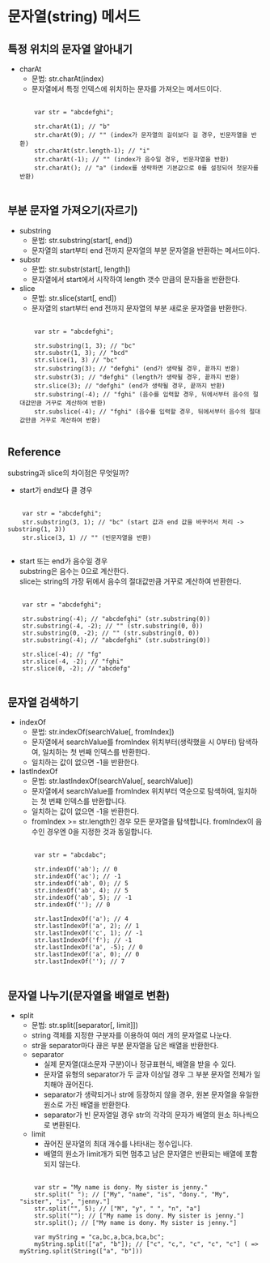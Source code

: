 # 문자열(string) 메서드
## 특정 위치의 문자열 알아내기
* charAt  
   * 문법: str.charAt(index)  
   * 문자열에서 특정 인덱스에 위치하는 문자를 가져오는 메서드이다.  
  <pre>
    <code>
      var str = "abcdefghi";
      
      str.charAt(1); // "b"
      str.charAt(9); // "" (index가 문자열의 길이보다 길 경우, 빈문자열을 반환)
      str.charAt(str.length-1); // "i"
      str.charAt(-1); // "" (index가 음수일 경우, 빈문자열을 반환)
      str.charAt(); // "a" (index를 생략하면 기본값으로 0를 설정되어 첫문자를 반환)
    </code>
  </pre>

## 부분 문자열 가져오기(자르기)
* substring 
  * 문법: str.substring(start[, end])  
  * 문자열의 start부터 end 전까지 문자열의 부분 문자열을 반환하는 메서드이다. 
* substr 
  * 문법: str.substr(start[, length])  
  * 문자열에서 start에서 시작하여 length 갯수 만큼의 문자들을 반환한다. 
* slice  
  * 문법: str.slice(start[, end])  
  * 문자열의 start부터 end 전까지 문자열의 부분  새로운 문자열을 반환한다.  
  <pre>
    <code>
      var str = "abcdefghi";

      str.substring(1, 3); // "bc"
      str.substr(1, 3); // "bcd"
      str.slice(1, 3) // "bc"
      str.substring(3); // "defghi" (end가 생략될 경우, 끝까지 반환)
      str.substr(3); // "defghi" (length가 생략될 경우, 끝까지 반환)
      str.slice(3); // "defghi" (end가 생략될 경우, 끝까지 반환)
      str.substring(-4); // "fghi" (음수를 입력할 경우, 뒤에서부터 음수의 절대값만큼 거꾸로 계산하여 반환)
      str.subslice(-4); // "fghi" (음수를 입력할 경우, 뒤에서부터 음수의 절대값만큼 거꾸로 계산하여 반환)
    </code>
  </pre>

## Reference
substring과 slice의 차이점은 무엇일까?  
* start가 end보다 클 경우
<pre>
  <code>
    var str = "abcdefghi";
    str.substring(3, 1); // "bc" (start 값과 end 값을 바꾸어서 처리 -> substring(1, 3))
    str.slice(3, 1) // "" (빈문자열을 반환)
  </code>
</pre>
* start 또는 end가 음수일 경우  
  substring은 음수는 0으로 계산한다.  
  slice는 string의 가장 뒤에서 음수의 절대값만큼 거꾸로 계산하여 반환한다.
<pre>
  <code>
    var str = "abcdefghi";

    str.substring(-4); // "abcdefghi" (str.substring(0))
    str.substring(-4, -2); // "" (str.substring(0, 0))
    str.substring(0, -2); // "" (str.substring(0, 0))
    str.substring(-4); // "abcdefghi" (str.substring(0))

    str.slice(-4); // "fg"
    str.slice(-4, -2); // "fghi"
    str.slice(0, -2); // "abcdefg"
  </code>
</pre>

## 문자열 검색하기
* indexOf
  * 문법: str.indexOf(searchValue[, fromIndex])
  * 문자열에서 searchValue를 fromIndex 위치부터(생략했을 시 0부터) 탐색하여, 일치하는 첫 번째 인덱스를 반환한다.
  * 일치하는 값이 없으면 -1을 반환한다.
* lastIndexOf
  * 문법: str.lastIndexOf(searchValue[, searchValue])
  *  문자열에서 searchValue를 fromIndex 위치부터 역순으로 탐색하여, 일치하는 첫 번쨰  인덱스를 반환합니다.
  * 일치하는 값이 없으면 -1을 반환한다.
  * fromIndex >= str.length인 경우 모든 문자열을 탐색합니다. fromIndex이 음수인 경우엔 0을 지정한 것과 동일합니다.
  <pre>
    <code>
      var str = "abcdabc";

      str.indexOf('ab'); // 0
      str.indexOf('ac'); // -1
      str.indexOf('ab', 0); // 5
      str.indexOf('ab', 4); // 5
      str.indexOf('ab', 5); // -1
      str.indexOf(''); // 0

      str.lastIndexOf('a'); // 4
      str.lastIndexOf('a', 2); // 1
      str.lastIndexOf('c', 1); // -1
      str.lastIndexOf('f'); // -1
      str.lastIndexOf('a', -5); // 0
      str.lastIndexOf('a', 0); // 0
      str.lastIndexOf(''); // 7
    </code>
  </pre>

## 문자열 나누기(문자열을 배열로 변환)
* split
  * 문법: str.split([separator[, limit]])
  * string 객체를 지정한 구분자를 이용하여 여러 개의 문자열로 나눈다.
  * str을 separator마다 끊은 부분 문자열을 담은 배열을 반환한다.
  * separator
    * 실제 문자열(대소문자 구분)이나 정규표현식, 배열을 받을 수 있다.
    * 문자열 유형의 separator가 두 글자 이상일 경우 그 부분 문자열 전체가 일치해야 끊어진다.
    * separator가 생략되거나 str에 등장하지 않을 경우, 원본 문자열을 유일한 원소로 가진 배열을 반환한다.
    * separator가 빈 문자열일 경우 str의 각각의 문자가 배열의 원소 하나씩으로 변환된다.
  * limit
    * 끊어진 문자열의 최대 개수를 나타내는 정수입니다.
    * 배열의 원소가 limit개가 되면 멈추고 남은 문자열은 반환되는 배열에 포함되지 않는다.
  <pre>
    <code>
      var str = "My name is dony. My sister is jenny."
      str.split(" "); // ["My", "name", "is", "dony.", "My", "sister", "is", "jenny."]
      str.split("", 5); // ["M", "y", " ", "n", "a"]
      str.split(""); // ["My name is dony. My sister is jenny."]
      str.split(); // ["My name is dony. My sister is jenny."]

      var myString = "ca,bc,a,bca,bca,bc";
      myString.split(["a", "b"]); // ["c", "c,", "c", "c", "c"] ( => myString.split(String(["a", "b"]))
    </code>
  </pre>
